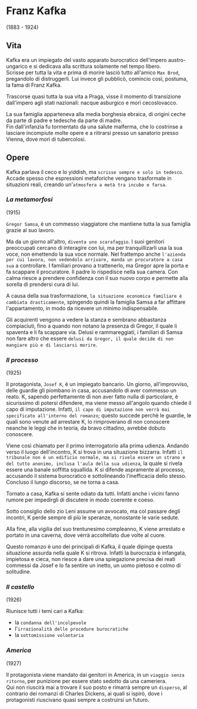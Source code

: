 # Franz Kafka
(1883 - 1924)

## Vita

Kafka era un impiegato del vasto apparato burocratico dell'impero austro-ungarico e si dedicava alla scrittura solamente nel tempo libero.\
Scrisse per tutta la vita e prima di morire lasciò tutto all'amico `Max Brod`, pregandolo di distruggerli. Lui invece gli pubblicò, comincio così, postuma, la fama di Franz Kafka.

Trascorse quasi tutta la sua vita a Praga, visse il momento di transizione dall'impero agli stati nazionali: nacque asburgico e morì cecoslovacco.

La sua famiglia apparteneva alla media borghesia ebraica, di origini ceche da parte di padre e tedesche da parte di madre.\
Fin dall'infanzia fu tormentato da una salute malferma, che lo costrinse a lasciare incompiute molte opere e a ritirarsi presso un sanatorio presso Vienna, dove morì di tubercolosi.

## Opere

Kafka parlava il ceco e lo yiddish, ma `scrisse sempre e solo in tedesco`.\
Accade spesso che espressioni metaforiche vengano trasformate in situazioni reali, creando un'`atmosfera a metà tra incubo e farsa`.

### *La metamorfosi*
(1915)

`Gregor Samsa`, è un commesso viaggiatore che mantiene tutta la sua famiglia grazie al suo lavoro.

Ma da un giorno all'altro, `diventa uno scarafaggio`.
I suoi genitori preoccupati cercano di interagire con lui, ma per tranquillizarli usa la sua voce, non emettendo la sua voce normale. Nel frattempo anche `l'azienda per cui lavora, non vedendolo arrivare, manda un procuratore a casa sua` a controllare. I familiari provano a trattenerlo, ma Gregor apre la porta e fa scappare il procuratore. Il padre lo rispedisce nella sua camera. Con calma riesce a prendere confidenza con il suo nuovo corpo e permette alla sorella di prendersi cura di lui.

A causa della sua trasformazione, `la situazione economica familiare è cambiata drasticamente`, spingendo quindi la famiglia Samsa a far affittare l'appartamento, in modo da ricevere un minimo indispensabile. 

Gli acquirenti vengono a vedere la stanza e sembrano abbastanza compiaciuti, fino a quando non notano la presenza di Gregor, il quale li spaventa e li fa scappare via. Delusi e rammareggiati, i familiari di Samsa non fare altro che essere `delusi da Gregor, il quale decide di non mangiare più e di lasciarsi morire`.

### *Il processo*
(1925)

Il protagonista, `Josef K`, è un impiegato bancario. Un giorno, all'improvviso, delle guardie gli piombano in casa, accusandolo di aver commesso un reato. K, sapendo perfettamente di non aver fatto nulla di particolare, è sicurissimo di potersi difendere, ma viene messo all'angolo quando chiede il capo di imputazione. Infatti, `il capo di imputazione non verrà mai specificato all'interno del romanzo`; questo succede perchè le guardie, le quali sono venute ad arrestare K, lo rimproverano di non conoscere neanche le leggi che in teoria, da bravo cittadino, avrebbe dobuto conoscere. 

Viene così chiamato per il primo interrogatorio alla prima udienza. Andando verso il luogo dell'incontro, K si trova in una situazione bizzarra. Infatti `il tribunale non è un edificio normale, ma si rivela essere un strano e del tutto anonimo, inclusa l'aula della sua udienza`, la quale si rivela essere una banale soffitta squallida. K si difende aspramente al processo, accusando il sistema burocratico e sottolineando l'inefficacia dello stesso. Concluso il lungo discorso, se ne torna a casa.

Tornato a casa, Kafka si sente odiato da tutti. Infatti anche i vicini fanno rumore per impedirgli di discutere in modo coerente e coeso.

Sotto consiglio dello zio Leni assume un avvocato, ma col passare degli incontri, K perde sempre di più le speranze, nonostante le varie sedute.

Alla fine, alla vigilia del suo trentunesimo compleanno, K viene arrestato e portato in una caverna, dove verrà accoltellato due volte al cuore.

Questo romanzo è uno dei principali di Kafka, il quale dipinge questa situazione assurda nella quale K si ritrova. Infatti la burocrazia è infangata, impietosa e cieca, non riesce a dare una spiegazione precisa dei reati commessi da Josef e lo fa sentire un inetto, un uomo pietoso e colmo di solitudine.

### *Il castello*
(1926)

Riunisce tutti i temi cari a Kafka:
- la `condanna dell'incolpevole`
- l'`irrazionalità delle procedure burocratiche`
- la `sottomissione volontaria`

### *America*
(1927)

Il protagonista viene mandato dai genitori in America, in un `viaggio senza ritorno`, per punizione per essere stato sedotto da una cameriera.\
Qui non riuscirà mai a trovare il suo posto e rimarrà sempre un `disperso`, al contrario dei romanzi di Charles Dickens, ai quali si ispirò, dove i protagonisti riuscivano quasi sempre a costruirsi un futuro.
